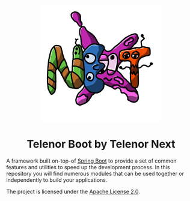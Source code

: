 <!--suppress HtmlDeprecatedAttribute -->
<div align="center">

<!--suppress CheckImageSize -->
<img src=".github/assets/next.png" height="312" alt="Telenor Next Logo" />

# Telenor Boot by Telenor Next

</div>

A framework built on-top-of [Spring Boot][springboot] to provide a set
of common features and utilities to speed up the development process.
In this repository you will find numerous modules that can be used
together or independently to build your applications.

The project is licensed under the [Apache License 2.0](./LICENSE).

<!-- Links -->
<!-- @formatter:off -->
[springboot]: https://spring.io/projects/spring-boot
<!-- @formatter:on -->
